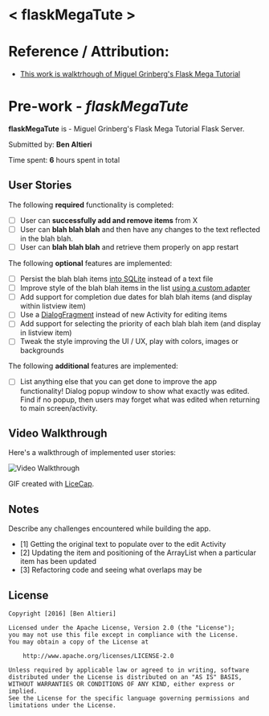 # < flaskMegaTute >
# Reference / Attribution:
* [This work is walktrhough of Miguel Grinberg's Flask Mega Tutorial](http://blog.miguelgrinberg.com/post/the-flask-mega-tutorial-part-i-hello-world)

# Pre-work - *flaskMegaTute*

**flaskMegaTute** is  - Miguel Grinberg's Flask Mega Tutorial Flask Server.

Submitted by: **Ben Altieri**

Time spent: **6** hours spent in total

## User Stories

The following **required** functionality is completed:

* [ ] User can **successfully add and remove items** from X
* [ ] User can **blah blah blah** and then have any changes to the text reflected in the blah blah.
* [ ] User can **blah blah blah** and retrieve them properly on app restart

The following **optional** features are implemented:

* [ ] Persist the blah blah items [into SQLite](http://google.com) instead of a text file
* [ ] Improve style of the blah blah items in the list [using a custom adapter](http://google.com)
* [ ] Add support for completion due dates for blah blah items (and display within listview item)
* [ ] Use a [DialogFragment](http://google.com) instead of new Activity for editing items
* [ ] Add support for selecting the priority of each blah blah item (and display in listview item)
* [ ] Tweak the style improving the UI / UX, play with colors, images or backgrounds

The following **additional** features are implemented:

* [ ] List anything else that you can get done to improve the app functionality!
Dialog popup window to show what exactly was edited.  Find if no popup, then users may forget what was edited when returning to main screen/activity.

## Video Walkthrough 

Here's a walkthrough of implemented user stories:

<img src='https://www.google.com' title='Video Walkthrough' width='' alt='Video Walkthrough' />

GIF created with [LiceCap](http://www.cockos.com/licecap/).

## Notes

Describe any challenges encountered while building the app.
* [1] Getting the original text to populate over to the edit Activity
* [2] Updating the item and positioning of the ArrayList when a particular item has been updated
* [3] Refactoring code and seeing what overlaps may be

## License

    Copyright [2016] [Ben Altieri]

    Licensed under the Apache License, Version 2.0 (the "License");
    you may not use this file except in compliance with the License.
    You may obtain a copy of the License at

        http://www.apache.org/licenses/LICENSE-2.0

    Unless required by applicable law or agreed to in writing, software
    distributed under the License is distributed on an "AS IS" BASIS,
    WITHOUT WARRANTIES OR CONDITIONS OF ANY KIND, either express or implied.
    See the License for the specific language governing permissions and
    limitations under the License.
